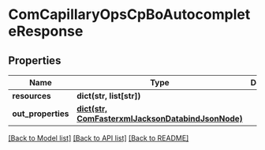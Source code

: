 # ComCapillaryOpsCpBoAutocompleteResponse

## Properties
Name | Type | Description | Notes
------------ | ------------- | ------------- | -------------
**resources** | **dict(str, list[str])** |  | [optional] 
**out_properties** | [**dict(str, ComFasterxmlJacksonDatabindJsonNode)**](ComFasterxmlJacksonDatabindJsonNode.md) |  | [optional] 

[[Back to Model list]](../README.md#documentation-for-models) [[Back to API list]](../README.md#documentation-for-api-endpoints) [[Back to README]](../README.md)

